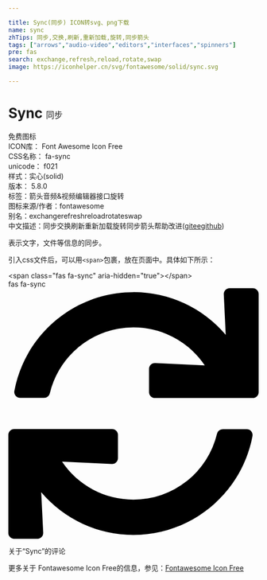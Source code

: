 ```yaml
---

title: Sync(同步) ICON转svg、png下载
name: sync
zhTips: 同步,交换,刷新,重新加载,旋转,同步箭头
tags: ["arrows","audio-video","editors","interfaces","spinners"]
pre: fas
search: exchange,refresh,reload,rotate,swap
image: https://iconhelper.cn/svg/fontawesome/solid/sync.svg

---
```


# Sync  <small style="font-size: 60%;font-weight: 100">同步</small>


<div class="detail-page">
<p>
<span><span class="badge-success badge">免费图标</span> </span>
<br/>
<span>
ICON库：
<span class="badge-secondary badge">Font Awesome Icon Free</span> 
</span>
<br/>
<span>
CSS名称：
<span class="badge-secondary badge">fa-sync</span> 
</span>
<br/>
<span>
unicode：
<span class="badge-secondary badge">f021</span> 
<copy-btn content='f021' btn-title=""></copy-btn>
<copy-btn :content='String.fromCodePoint(parseInt("f021", 16))' btn-title="复制U"></copy-btn>
</span><br/><span>样式：<span class="badge-light badge">实心(solid)</span></span>
<br/>
<span>
版本：
<span class="badge-secondary badge">5.8.0</span> 
</span><br/><span>标签：<span class="badge-light badge"><router-link to="/tags/arrows.html">箭头</router-link></span><span class="badge-light badge"><router-link to="/tags/audio-video.html">音频&视频</router-link></span><span class="badge-light badge"><router-link to="/tags/editors.html">编辑器</router-link></span><span class="badge-light badge"><router-link to="/tags/interfaces.html">接口</router-link></span><span class="badge-light badge"><router-link to="/tags/spinners.html">旋转</router-link></span></span>
<br/>
<span>图标来源/作者：<span class="badge-light badge">fontawesome</span></span> 
<br/>
<span>别名：<span class="badge-light badge">exchange</span><span class="badge-light badge">refresh</span><span class="badge-light badge">reload</span><span class="badge-light badge">rotate</span><span class="badge-light badge">swap</span></span><br/><span class="zh-detail">中文描述：<span class="badge-primary badge">同步</span><span class="badge-primary badge">交换</span><span class="badge-primary badge">刷新</span><span class="badge-primary badge">重新加载</span><span class="badge-primary badge">旋转</span><span class="badge-primary badge">同步箭头</span><span class="help-link"><span>帮助改进</span>(<a href="https://gitee.com/liuwave/icon-helper/edit/master/json/fontawesome/solid/sync.json" target="_blank" rel="noopener noreferrer">gitee</a><a href="https://github.com/liuwave/icon-helper/edit/master/json/fontawesome/solid/sync.json" target="_blank" rel="noopener noreferrer">github</a></span>)</span><br/>
</p>
</div><div class="description description alert alert-light">表示文字，文件等信息的同步。</div>
<div class="alert alert-dark">
  <i class="fas fa-sync fa-xs"></i>
  <i class="fas fa-sync fa-sm"></i>
  <i class="fas fa-sync fa-lg"></i>
  <i class="fas fa-sync fa-2x"></i>
  <i class="fas fa-sync fa-3x"></i>
  <i class="fas fa-sync fa-5x"></i>
  <i class="fas fa-sync fa-7x"></i>
</div>
<div>
  <p>引入css文件后，可以用<code>&lt;span&gt;</code>包裹，放在页面中。具体如下所示：    
  </p>
  <div class="alert alert-primary" style="font-size: 14px">
    &lt;span class="fas fa-sync" aria-hidden="true"&gt;&lt;/span&gt;
    <copy-btn content='<span class="fas fa-sync" aria-hidden="true"></span>'></copy-btn>
  </div>
  <div class="alert alert-secondary">
    <i class="fas fa-sync"
    style="font-size: 24px"
    aria-hidden="true"></i> fas fa-sync
    <copy-btn content="fas fa-sync" btn-title="复制图标名称"></copy-btn>
  </div>
</div>
<div id="svg" class="svg-wrap">
<svg xmlns="http://www.w3.org/2000/svg" viewBox="0 0 512 512"><path d="M440.65 12.57l4 82.77A247.16 247.16 0 0 0 255.83 8C134.73 8 33.91 94.92 12.29 209.82A12 12 0 0 0 24.09 224h49.05a12 12 0 0 0 11.67-9.26 175.91 175.91 0 0 1 317-56.94l-101.46-4.86a12 12 0 0 0-12.57 12v47.41a12 12 0 0 0 12 12H500a12 12 0 0 0 12-12V12a12 12 0 0 0-12-12h-47.37a12 12 0 0 0-11.98 12.57zM255.83 432a175.61 175.61 0 0 1-146-77.8l101.8 4.87a12 12 0 0 0 12.57-12v-47.4a12 12 0 0 0-12-12H12a12 12 0 0 0-12 12V500a12 12 0 0 0 12 12h47.35a12 12 0 0 0 12-12.6l-4.15-82.57A247.17 247.17 0 0 0 255.83 504c121.11 0 221.93-86.92 243.55-201.82a12 12 0 0 0-11.8-14.18h-49.05a12 12 0 0 0-11.67 9.26A175.86 175.86 0 0 1 255.83 432z"/></svg>
</div>
<detail full-name='fa-sync'></detail>

<Vssue title="关于“Sync”的评论" >关于“Sync”的评论</Vssue>
    
<div><p>更多关于  Fontawesome Icon Free的信息，参见：<a target="_blank" href="https://iconhelper.cn/fontawesome.html">Fontawesome Icon Free</a>
</p></div>

